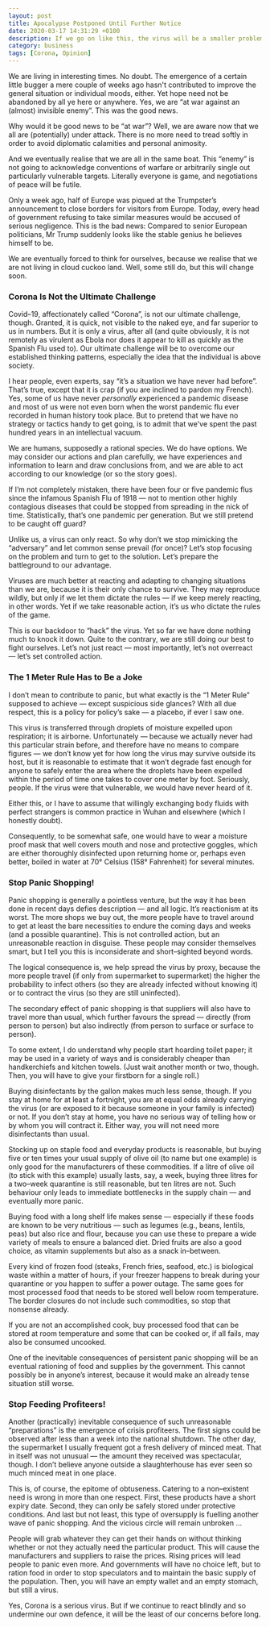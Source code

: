 ```yaml
---
layout: post
title: Apocalypse Postponed Until Further Notice
date: 2020-03-17 14:31:29 +0100
description: If we go on like this, the virus will be a smaller problem than our reaction to it. Stop panic shopping already.
category: business
tags: [Corona, Opinion]
---
```

We are living in interesting times. No doubt. The emergence of a certain little bugger a mere couple of weeks ago hasn't contributed to improve the general situation or individual moods, either. Yet hope need not be abandoned by all ye here or anywhere. Yes, we are “at war against an (almost) invisible enemy”. This was the good news.<!--more-->

Why would it be good news to be “at war”? Well, we are aware now that we all are (potentially) under attack. There is no more need to tread softly in order to avoid diplomatic calamities and personal animosity.

And we eventually realise that we are all in the same boat. This “enemy” is not going to acknowledge conventions of warfare or arbitrarily single out particularly vulnerable targets. Literally everyone is game, and negotiations of peace will be futile.

Only a week ago, half of Europe was piqued at the Trumpster’s announcement to close borders for visitors from Europe. Today, every head of government refusing to take similar measures would be accused of serious negligence. This is the bad news: Compared to senior European politicians, Mr Trump suddenly looks like the stable genius he believes himself to be.

We are eventually forced to think for ourselves, because we realise that we are not living in cloud cuckoo land. Well, some still do, but this will change soon.

### Corona Is Not the Ultimate Challenge

Covid–19, affectionately called “Corona”, is not our ultimate challenge, though. Granted, it is quick, not visible to the naked eye, and far superior to us in numbers. But it is only a virus, after all (and quite obviously, it is not remotely as virulent as Ebola nor does it appear to kill as quickly as the Spanish Flu used to). Our ultimate challenge will be to overcome our established thinking patterns, especially the idea that the individual is above society.

I hear people, even experts, say “it’s a situation we have never had before”. That’s true, except that it is crap (if you are inclined to pardon my French). Yes, some of us have never <em>personally</em> experienced a pandemic disease and most of us were not even born when the worst pandemic flu ever recorded in human history took place. But to pretend that we have no strategy or tactics handy to get going, is to admit that we've spent the past hundred years in an intellectual vacuum.

We are humans, supposedly a rational species. We do have options. We may consider our actions and plan carefully, we have experiences and information to learn and draw conclusions from, and we are able to act according to our knowledge (or so the story goes).

If I’m not completely mistaken, there have been four or five pandemic flus since the infamous Spanish Flu of 1918 — not to mention other highly contagious diseases that could be stopped from spreading in the nick of time. Statistically, that’s one pandemic per generation. But we still pretend to be caught off guard?

Unlike us, a virus can only react. So why don’t we stop mimicking the “adversary” and let common sense prevail (for once)? Let’s stop focusing on the problem and turn to get to the solution. Let’s prepare the battleground to our advantage.

Viruses are much better at reacting and adapting to changing situations than we are, because it is their only chance to survive. They may reproduce wildly, but only if we let them dictate the rules — if we keep merely reacting, in other words. Yet if we take reasonable action, it’s us who dictate the rules of the game.

This is our backdoor to “hack” the virus. Yet so far we have done nothing much to knock it down. Quite to the contrary, we are still doing our best to fight ourselves. Let’s not just react — most importantly, let’s not overreact — let’s set controlled action.

### The 1 Meter Rule Has to Be a Joke

I don’t mean to contribute to panic, but what exactly is the “1 Meter Rule” supposed to achieve — except suspicious side glances? With all due respect, this is a policy for policy’s sake — a placebo, if ever I saw one.

This virus is transferred through droplets of moisture expelled upon respiration; it is airborne. Unfortunately — because we actually never had this particular strain before, and therefore have no means to compare figures — we don’t know yet for how long the virus may survive outside its host, but it is reasonable to estimate that it won’t degrade fast enough for anyone to safely enter the area where the droplets have been expelled within the period of time one takes to cover one meter by foot. Seriously, people. If the virus were that vulnerable, we would have never heard of it.

Either this, or I have to assume that willingly exchanging body fluids with perfect strangers is common practice in Wuhan and elsewhere (which I honestly doubt).

Consequently, to be somewhat safe, one would have to wear a moisture proof mask that well covers mouth and nose and protective goggles, which are either thoroughly disinfected upon returning home or, perhaps even better, boiled in water at 70&deg; Celsius (158&deg; Fahrenheit) for several minutes.


### Stop Panic Shopping!

Panic shopping is generally a pointless venture, but the way it has been done in recent days defies description — and all logic. It’s reactionism at its worst. The more shops we buy out, the more people have to travel around to get at least the bare necessities to endure the coming days and weeks (and a possible quarantine). This is not controlled action, but an unreasonable reaction in disguise. These people may consider themselves smart, but I tell you this is inconsiderate and short–sighted beyond words.

The logical consequence is, we help spread the virus by proxy, because the more people travel (if only from supermarket to supermarket) the higher the probability to infect others (so they are already infected without knowing it) or to contract the virus (so they are still uninfected).

The secondary effect of panic shopping is that suppliers will also have to travel more than usual, which further favours the spread — directly (from person to person) but also indirectly (from person to surface or surface to person).

To some extent, I do understand why people start hoarding toilet paper; it may be used in a variety of ways and is considerably cheaper than handkerchiefs and kitchen towels. (Just wait another month or two, though. Then, you will have to give your firstborn for a single roll.)

Buying disinfectants by the gallon makes much less sense, though. If you stay at home for at least a fortnight, you are at equal odds already carrying the virus (or are exposed to it because someone in your family is infected) or not. If you don’t stay at home, you have no serious way of telling how or by whom you will contract it. Either way, you will not need more disinfectants than usual.

Stocking up on staple food and everyday products is reasonable, but buying five or ten times your usual supply of olive oil (to name but one example) is only good for the manufacturers of these commodities. If a litre of olive oil (to stick with this example) usually lasts, say, a week, buying three litres for a two–week quarantine is still reasonable, but ten litres are not. Such behaviour only leads to immediate bottlenecks in the supply chain — and eventually more panic.

Buying food with a long shelf life makes sense — especially if these foods are known to be very nutritious — such as legumes (<abbr>e.g.</abbr>, beans, lentils, peas) but also rice and flour, because you can use these to prepare a wide variety of meals to ensure a balanced diet. Dried fruits are also a good choice, as vitamin supplements but also as a snack in–between.

Every kind of frozen food (steaks, French fries, seafood, <abbr>etc.</abbr>) is biological waste within a matter of hours, if your freezer happens to break during your quarantine or you happen to suffer a power outage. The same goes for most processed food that needs to be stored well below room temperature. The border closures do not include such commodities, so stop that nonsense already.

If you are not an accomplished cook, buy processed food that can be stored at room temperature and some that can be cooked or, if all fails, may also be consumed uncooked.

One of the inevitable consequences of persistent panic shopping will be an eventual rationing of food and supplies by the government. This cannot possibly be in anyone’s interest, because it would make an already tense situation still worse.

### Stop Feeding Profiteers!

Another (practically) inevitable consequence of such unreasonable “preparations” is the emergence of crisis profiteers. The first signs could be observed after less than a week into the national shutdown. The other day, the supermarket I usually frequent got a fresh delivery of minced meat. That in itself was not unusual — the amount they received was spectacular, though. I don’t believe anyone outside a slaughterhouse has ever seen so much minced meat in one place.

This is, of course, the epitome of obtuseness. Catering to a non–existent need is wrong in more than one respect. First, these products have a short expiry date. Second, they can only be safely stored under protective conditions. And last but not least, this type of oversupply is fuelling another wave of panic shopping. And the vicious circle will remain unbroken …

People will grab whatever they can get their hands on without thinking whether or not they actually need the particular product. This will cause the manufacturers and suppliers to raise the prices. Rising prices will lead people to panic even more. And governments will have no choice left, but to ration food in order to stop speculators and to maintain the basic supply of the population. Then, you will have an empty wallet and an empty stomach, but still a virus.

Yes, Corona is a serious virus. But if we continue to react blindly and so undermine our own defence, it will be the least of our concerns before long.

